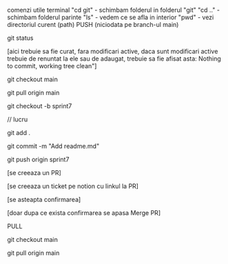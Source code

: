 comenzi utile terminal 
"cd git" - schimbam folderul in folderul "git"
"cd .." - schimbam folderul parinte
"ls" - vedem ce se afla in interior
"pwd" - vezi directoriul curent (path)
PUSH (niciodata pe branch-ul main)

git status

[aici trebuie sa fie curat, fara modificari active, daca sunt modificari active trebuie de renuntat la ele sau de adaugat, trebuie sa fie afisat asta: Nothing to commit, working tree clean"]

git checkout main

git pull origin main

git checkout -b sprint7

// lucru

git add .

git commit -m "Add readme.md"

git push origin sprint7

[se creeaza un PR]

[se creeaza un ticket pe notion cu linkul la PR]

[se asteapta confirmarea]

[doar dupa ce exista confirmarea se apasa Merge PR]



PULL

git checkout main

git pull origin main

